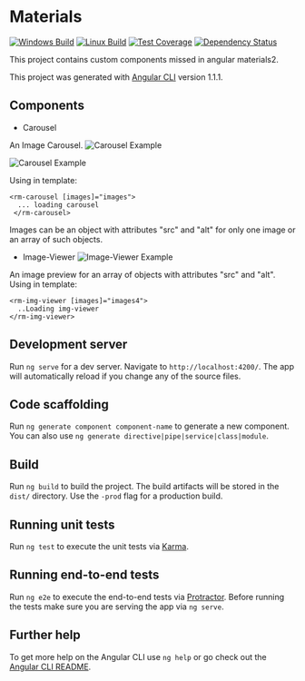 # Materials
[![Windows Build][appveyor-image]][appveyor-url]
[![Linux Build][travis-image]][travis-url]
[![Test Coverage][coveralls-image]][coveralls-url]
[![Dependency Status][gemnasium-image]][gemnasium-url]

This project contains custom components missed in angular materials2.

This project was generated with [Angular CLI](https://github.com/angular/angular-cli) version 1.1.1.

## Components

* Carousel

An Image Carousel.
![Carousel Example](assets/carousel-example.jpg "Carousel component")

![Carousel Example](assets/carousel-example.jpg "Carousel component")

Using in template:
```
<rm-carousel [images]="images">
  ... loading carousel
 </rm-carousel>
```
Images can be an object with attributes "src" and "alt" for only one image or an array of such objects.

* Image-Viewer
![Image-Viewer Example](assets/img-viewer-example.png)

An image preview for an array of objects with attributes "src" and "alt". Using in template:
```
<rm-img-viewer [images]="images4">
  ..Loading img-viewer
</rm-img-viewer>
``` 


## Development server

Run `ng serve` for a dev server. Navigate to `http://localhost:4200/`. The app will automatically reload if you change any of the source files.

## Code scaffolding

Run `ng generate component component-name` to generate a new component. You can also use `ng generate directive|pipe|service|class|module`.

## Build

Run `ng build` to build the project. The build artifacts will be stored in the `dist/` directory. Use the `-prod` flag for a production build.

## Running unit tests

Run `ng test` to execute the unit tests via [Karma](https://karma-runner.github.io).

## Running end-to-end tests

Run `ng e2e` to execute the end-to-end tests via [Protractor](http://www.protractortest.org/).
Before running the tests make sure you are serving the app via `ng serve`.

## Further help

To get more help on the Angular CLI use `ng help` or go check out the [Angular CLI README](https://github.com/angular/angular-cli/blob/master/README.md).

[appveyor-image]: https://img.shields.io/appveyor/ci/richard-martens/materials/master.svg?label=windows
[appveyor-url]: https://ci.appveyor.com/project/richard-martens/materials
[travis-image]: https://img.shields.io/travis/richard-martens/materials/master.svg?label=linux
[travis-url]: https://travis-ci.org/richard-martens/materials
[coveralls-image]: https://img.shields.io/coveralls/richard-martens/materials/master.svg
[coveralls-url]: https://coveralls.io/r/richard-martens/materials?branch=master
[gemnasium-image]: https://gemnasium.com/richard-martens/materials.svg
[gemnasium-url]: https://gemnasium.com/richard-martens/materials
